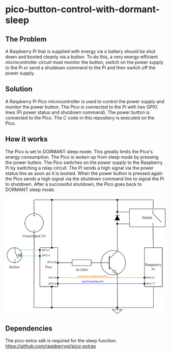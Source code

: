 # pico-button-control-with-dormant-sleep
## The Problem
A Raspberry Pi that is supplied with energy via a battery should be shut down and booted cleanly via a button.
To do this, a very energy-efficient microcontroller circuit must monitor the button, switch on the power supply to the Pi or send a shutdown command to the Pi and then switch off the power supply.

## Solution
A Raspberry Pi Pico microcontroller is used to control the power supply and monitor the power button.
The Pico is connected to the Pi with two GPIO lines (Pi power status and shutdown command).
The power button is connected to the Pico.
The C code in this repository is executed on the Pico.

## How it works
The Pico is set to DORMANT sleep mode. This greatly limits the Pico's energy consumption. The Pico is woken up from sleep mode by pressing the power button. The Pico switches on the power supply to the Raspberry Pi by switching a relay circuit. The Pi sends a high signal via the power status line as soon as it is booted.
When the power button is pressed again the Pico sends a high signal via the shutdown command line to signal the Pi to shutdown.
After a successful shutdown, the Pico goes back to DORMANT sleep mode.

![pico pi circuit](https://github.com/simon-kaiser/pico-button-control-with-dormant-sleep/blob/main/pico_schaltung.png)

## Dependencies
The pico-extra-sdk is required for the sleep function.
https://github.com/raspberrypi/pico-extras